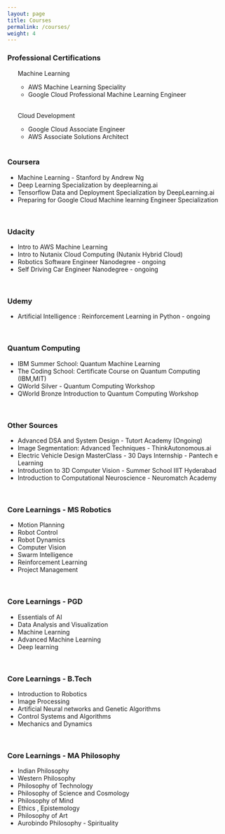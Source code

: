 ```yaml
---
layout: page
title: Courses
permalink: /courses/
weight: 4
---
```

### Professional Certifications 
<ul>
Machine Learning  <br>

<ul>
    
<li> AWS Machine Learning Speciality </li>
<li> Google Cloud Professional Machine Learning Engineer </li>
</ul> <br>

    
Cloud Development  <br>
<ul>
    
<li> Google Cloud Associate Engineer </li>
<li> AWS Associate Solutions Architect </li>
</ul>
<br>
</ul>

### Coursera  <br>
<ul>
<li> Machine Learning - Stanford by Andrew Ng                           </li>
<li> Deep Learning Specialization by deeplearning.ai             </li>       
<li>Tensorflow Data and Deployment Specialization by DeepLearning.ai  </li>
<li> Preparing for Google Cloud Machine learning Engineer Specialization </li>
</ul> <br>

### Udacity  <br>
<ul>
<li> Intro to AWS Machine Learning </li>                                 
    <li>Intro to Nutanix Cloud Computing (Nutanix Hybrid Cloud)   </li> 
    <li> Robotics Software Engineer Nanodegree - ongoing </li>
    <li> Self Driving Car Engineer Nanodegree - ongoing </li> 
    </ul><br>

### Udemy <br>
<ul>
<li> Artificial Intelligence : Reinforcement Learning in Python - ongoing </li>
</ul>
<br>

### Quantum Computing <br>
<ul>
<li> IBM Summer School: Quantum Machine Learning </li>
<li> The Coding School: Certificate Course on Quantum Computing (IBM,MIT) </li>
<li> QWorld Silver - Quantum Computing Workshop </li>
<li> QWorld Bronze Introduction to Quantum Computing Workshop </li>
</ul>
<br>

### Other Sources <br>
<ul>
<li> Advanced DSA and System Design - Tutort Academy (Ongoing) </li>
<li>  Image Segmentation: Advanced Techniques - ThinkAutonomous.ai </li>
<li>  Electric Vehicle Design MasterClass - 30 Days Internship - Pantech e Learning </li>
<li> Introduction to 3D Computer Vision - Summer School IIIT Hyderabad </li>
<li> Introduction to Computational Neuroscience - Neuromatch Academy </li>
</ul>
<br>

<!-- ### Distance Learning <br>

<br> -->

### Core Learnings - MS Robotics <br>
<ul>
<li> Motion Planning </li>
<li> Robot Control </li>
<li> Robot Dynamics </li>
<li> Computer Vision </li>
<li> Swarm Intelligence </li>
<li> Reinforcement Learning </li>
<li> Project Management </li>
</ul><br>


### Core Learnings - PGD <br>
<ul>
<li> Essentials of AI </li>
<li> Data Analysis and Visualization </li>
<li> Machine Learning </li>
<li> Advanced Machine Learning </li>
<li> Deep learning </li>
</ul>
<br>

### Core Learnings - B.Tech  <br>
<ul>    
<li> Introduction to Robotics </li>      
<li> Image Processing </li>   
<li> Artificial Neural networks and Genetic Algorithms  </li>   
<li> Control Systems and Algorithms </li> 
<li> Mechanics and Dynamics </li> </ul> <br>




### Core Learnings - MA Philosophy <br>
<ul>
<li> Indian Philosophy </li>
<li> Western Philosophy</li>
<li> Philosophy of Technology </li>
<li> Philosophy of Science and Cosmology </li>
<li> Philosophy of Mind </li>
<li> Ethics , Epistemology </li>
<li> Philosophy of Art </li>
<li> Aurobindo Philosophy - Spirituality </li>

</ul> <br>